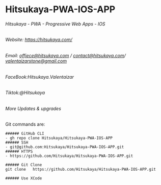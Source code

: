 # Hitsukaya-PWA-IOS-APP
###### Hitsukaya - PWA - Progressive Web Apps - IOS
###### Website: https://hitsukaya.com/
###### Email: offiece@hitsukaya.com / contact@hitsukaya.com/ valentaizarstone@gmail.com
###### FaceBook:Hitsukaya.Valentaizar
###### Tiktok:@Hitsukaya
###### More Updates & upgrades

Git commands are:
```
###### GitHub CLI
- gh repo clone Hitsukaya/Hitsukaya-PWA-IOS-APP
###### SSH
- git@github.com:Hitsukaya/Hitsukaya-PWA-IOS-APP.git
###### HTTPS 
- https://github.com/Hitsukaya/Hitsukaya-PWA-IOS-APP.git

###### Git Clone
git clone   https://github.com/Hitsukaya/Hitsukaya-PWA-IOS-APP.git

###### Use XCode 
```

